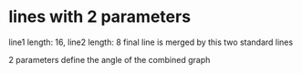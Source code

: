 lines with 2 parameters
===

line1 length: 16, line2 length: 8
final line is merged by this two standard lines

2 parameters define the angle of the combined graph

